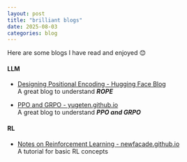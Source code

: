 ```yaml
---
layout: post
title: "brilliant blogs"
date: 2025-08-03
categories: blog
---
```


Here are some blogs I have read and enjoyed 😊

#### LLM 
- [Designing Positional Encoding - Hugging Face Blog](https://huggingface.co/blog/designing-positional-encoding)  
A great blog to understand ***ROPE***


- [PPO and GRPO - yugeten.github.io](https://yugeten.github.io/posts/2025/01/ppogrpo/)  
A great blog to understand ***PPO and GRPO***

#### RL
- [Notes on Reinforcement Learning - newfacade.github.io](https://newfacade.github.io/notes-on-reinforcement-learning/01-intro.html)  
A tutorial for basic RL concepts